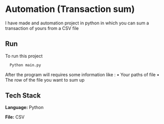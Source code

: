 
# Automation (Transaction sum)

I have made and automation project in python in which you can sum a transaction of yours from a CSV file 


## Run

To run this project 

```bash
  Python main.py
```
After the program will requires some information like :
• Your paths of file
• The row of the file you want to sum up


## Tech Stack

**Language:** Python

**File:** CSV 

